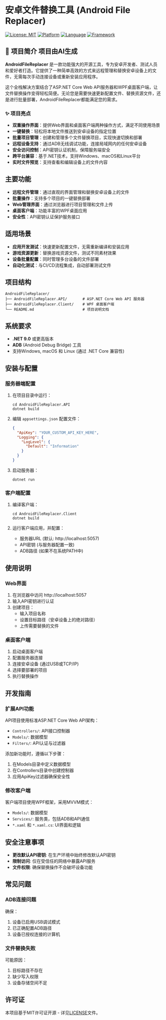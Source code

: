 # 安卓文件替换工具 (Android File Replacer)

[![License: MIT](https://img.shields.io/badge/License-MIT-blue.svg)](https://opensource.org/licenses/MIT)
[![Platform](https://img.shields.io/badge/Platform-Windows%20%7C%20Linux%20%7C%20macOS-green.svg)](https://github.com/Kikisozi/AndroidFileReplacer)
[![Language](https://img.shields.io/badge/Language-C%23-orange.svg)](https://github.com/Kikisozi/AndroidFileReplacer)
[![Framework](https://img.shields.io/badge/Framework-.NET%209.0-purple.svg)](https://github.com/Kikisozi/AndroidFileReplacer)



## 📱 项目简介  项目由AI生成

**AndroidFileReplacer** 是一款功能强大的开源工具，专为安卓开发者、测试人员和爱好者打造。它提供了一种简单高效的方式来远程管理和替换安卓设备上的文件，无需每次手动连接设备或重新安装应用程序。

这个全栈解决方案结合了ASP.NET Core Web API服务器和WPF桌面客户端，让文件替换操作变得轻松简便。无论您是需要快速更新配置文件、替换资源文件，还是进行批量部署，AndroidFileReplacer都能满足您的需求。

### ✨ 项目亮点

- **双重操作界面**：提供Web界面和桌面客户端两种操作方式，满足不同使用场景
- **一键替换**：轻松将本地文件推送到安卓设备的指定位置
- **批量项目管理**：创建和管理多个文件替换项目，实现快速切换和部署
- **远程设备支持**：通过ADB无线调试功能，连接局域网内的任何安卓设备
- **安全访问控制**：API密钥认证机制，保障服务端安全
- **跨平台兼容**：基于.NET技术，支持Windows、macOS和Linux平台
- **实时文件预览**：支持查看和编辑设备上的文件内容

## 主要功能

- **远程文件管理**：通过直观的界面管理和替换安卓设备上的文件
- **批量操作**：支持多个项目的一键替换部署
- **Web管理界面**：通过浏览器进行项目管理和文件上传
- **桌面客户端**：功能丰富的WPF桌面应用
- **安全性**：API密钥认证保护服务接口

## 适用场景

- **应用开发测试**：快速更新配置文件，无需重新编译和安装应用
- **游戏资源更新**：替换游戏资源文件，测试不同素材效果
- **设备批量配置**：同时管理多台设备的文件部署
- **自动化测试**：与CI/CD流程集成，自动部署测试文件

## 项目结构

```
AndroidFileReplacer/
├── AndroidFileReplacer.API/       # ASP.NET Core Web API 服务器
├── AndroidFileReplacer.Client/    # WPF 桌面客户端
└── README.md                      # 项目说明文档
```

## 系统要求

- **.NET 9.0** 或更高版本
- **ADB** (Android Debug Bridge) 工具
- 支持Windows, macOS 和 Linux (通过 .NET Core 兼容性)

## 安装与配置

### 服务器端配置

1. 在项目目录中运行：
   ```
   cd AndroidFileReplacer.API
   dotnet build
   ```

2. 编辑 `appsettings.json` 配置文件：
   ```json
   {
     "ApiKey": "YOUR_CUSTOM_API_KEY_HERE",
     "Logging": {
       "LogLevel": {
         "Default": "Information"
       }
     }
   }
   ```

3. 启动服务器：
   ```
   dotnet run
   ```

### 客户端配置

1. 编译客户端：
   ```
   cd AndroidFileReplacer.Client
   dotnet build
   ```

2. 运行客户端应用，并配置：
   - 服务器URL (默认: http://localhost:5057)
   - API密钥 (与服务器配置一致)
   - ADB路径 (如果不在系统PATH中)

## 使用说明

### Web界面

1. 在浏览器中访问 http://localhost:5057
2. 输入API密钥进行认证
3. 创建项目：
   - 输入项目名称
   - 设置目标路径（安卓设备上的绝对路径）
   - 上传需要替换的文件

### 桌面客户端

1. 启动桌面客户端
2. 配置服务器连接
3. 连接安卓设备 (通过USB或TCP/IP)
4. 选择要部署的项目
5. 执行替换操作

## 开发指南

### 扩展API功能

API项目使用标准ASP.NET Core Web API架构：

- `Controllers/`: API接口控制器
- `Models/`: 数据模型
- `Filters/`: API认证与过滤器

添加新功能时，遵循以下步骤：

1. 在Models目录中定义数据模型
2. 在Controllers目录中创建控制器
3. 应用ApiKey过滤器确保安全性

### 修改客户端

客户端项目使用WPF框架，采用MVVM模式：

- `Models/`: 数据模型
- `Services/`: 服务类，包括ADB和API通信
- `*.xaml` 和 `*.xaml.cs`: UI界面和逻辑

## 安全注意事项

- **更改默认API密钥**: 在生产环境中始终修改默认API密钥
- **限制访问**: 仅在受信任的网络中暴露API服务
- **文件权限**: 确保替换操作不会破坏设备功能

## 常见问题

### ADB连接问题

确保：
1. 设备已启用USB调试模式
2. 已正确配置ADB路径
3. 设备已授权连接的计算机

### 文件替换失败

可能原因：
1. 目标路径不存在
2. 缺少写入权限
3. 设备存储空间不足


## 许可证

本项目基于MIT许可证开源 - 详见[LICENSE](LICENSE)文件。 
